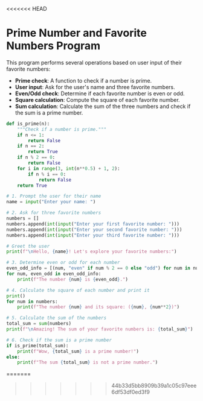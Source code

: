 
<<<<<<< HEAD
# Prime Number and Favorite Numbers Program

This program performs several operations based on user input of their favorite numbers:

- **Prime check**: A function to check if a number is prime.
- **User input**: Ask for the user's name and three favorite numbers.
- **Even/Odd check**: Determine if each favorite number is even or odd.
- **Square calculation**: Compute the square of each favorite number.
- **Sum calculation**: Calculate the sum of the three numbers and check if the sum is a prime number.

```python
def is_prime(n):
    """Check if a number is prime."""
    if n <= 1:
        return False
    if n == 2:
        return True
    if n % 2 == 0:
        return False
    for i in range(3, int(n**0.5) + 1, 2):
        if n % i == 0:
            return False
    return True

# 1. Prompt the user for their name
name = input("Enter your name: ")

# 2. Ask for three favorite numbers
numbers = []
numbers.append(int(input("Enter your first favorite number: ")))
numbers.append(int(input("Enter your second favorite number: ")))
numbers.append(int(input("Enter your third favorite number: ")))

# Greet the user
print(f"\nHello, {name}! Let's explore your favorite numbers:")

# 3. Determine even or odd for each number
even_odd_info = [(num, "even" if num % 2 == 0 else "odd") for num in numbers]
for num, even_odd in even_odd_info:
    print(f"The number {num} is {even_odd}.")

# 4. Calculate the square of each number and print it
print()
for num in numbers:
    print(f"The number {num} and its square: ({num}, {num**2})")

# 5. Calculate the sum of the numbers
total_sum = sum(numbers)
print(f"\nAmazing! The sum of your favorite numbers is: {total_sum}")

# 6. Check if the sum is a prime number
if is_prime(total_sum):
    print(f"Wow, {total_sum} is a prime number!")
else:
    print(f"The sum {total_sum} is not a prime number.")
```

=======
>>>>>>> 44b33d5bb8909b39a1c05c97eee6df53df0ed3f9
